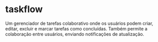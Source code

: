# taskflow
Um gerenciador de tarefas colaborativo onde os usuários podem criar, editar, excluir e marcar tarefas como concluídas. Também permite a colaboração entre usuários, enviando notificações de atualização.

